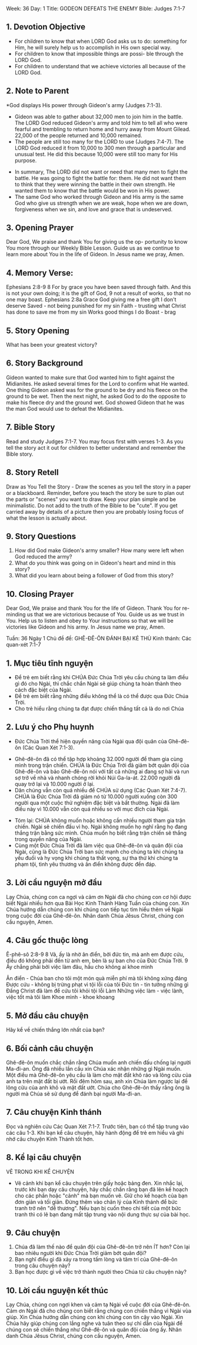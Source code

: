 Week: 36
Day: 1
Title:  GODEON DEFEATS THE ENEMY
Bible: Judges 7:1-7

## 1. Devotion Objective
- For children to know that when LORD God asks us to do: something for Him, he will surely help us to accomplish in His own special way.
- For children to know that impossible things are possi- ble through the LORD God.
- For children to understand that we achieve victories all because of the LORD God.

## 2. Note to Parent
*God displays His power through Gideon's army (Judges 7:1-3).
- Gideon was able to gather about 32,000 men to join him in the battle. The LORD God reduced Gideon's army and told him to tell all who were fearful and trembling to return home and hurry away from Mount Gilead. 22,000 of the people returned and 10,000 remained.
- The people are still too many for the LORD to use (Judges 7:4-7). The LORD God reduced it from 10,000 to 300 men through a particular and unusual test. He did this because 10,000 were still too many for His purpose.
* In summary, The LORD did not want or need that many men to fight the battle. He was going to fight the battle for: them. He did not want them to think that they were winning the battle in their own strength. He wanted them to know that the battle would be won in His power.
* The same God who worked through Gideon and His army is the same God who give us strength when we are weak, hope when we are down, forgiveness when we sin, and love and grace that is undeserved.

## 3. Opening Prayer
Dear God, We praise and thank You for giving us the op- portunity to know You more through our Weekly Bible Lesson. Guide us as we continue to learn more about You in the life of Gideon. In Jesus name we pray, Amen.

## 4. Memory Verse:
Ephesians 2:8-9 8 For by grace you have been saved through faith. And this is not your own doing; it is the gift of God, 9 not a result of works, so that no one may boast. Ephesians 2:8a
Grace God giving me a free gift I don't deserve
Saved - not being punished for my sin
Faith - trusting what Christ has done to save me from my sin Works good things I do
Boast - brag
## 5. Story Opening
What has been your greatest victory?

## 6. Story Background
Gideon wanted to make sure that God wanted him to fight against the Midianites. He asked several times for the Lord to confirm what He wanted. One thing Gideon asked was for the ground to be dry and his fleece on the ground to be wet. Then the next night, he asked God to do the opposite to make his fleece dry and the ground wet. God showed Gideon that he was the man God would use to defeat the Midianites.

## 7. Bible Story
Read and study Judges 7:1-7. You may focus first with verses 1-3. As you tell the story act it out for children to better understand and remember the Bible story.

## 8. Story Retell
Draw as You Tell the Story - Draw the scenes as you tell the story in a paper or a blackboard. Reminder, before you teach the story be sure to plan out the parts or "scenes" you want to draw. Keep your plan simple and be minimalistic. Do not add to the truth of the Bible to be "cute". If you get carried away by details of a picture then you are probably losing focus of what the lesson is actually about.

## 9. Story Questions
1. How did God make Gideon's army smaller? How many were left when God reduced the army?
2. What do you think was going on in Gideon's heart and mind in this story?
3. What did you learn about being a follower of God from this story?

## 10. Closing Prayer
Dear God, We praise and thank You for the life of Gideon. Thank You for re- minding us that we are victorious because of You. Guide us as we trust in You. Help us to listen and obey to Your instructions so that we will be victories like Gideon and his army. In Jesus name we pray, Amen.

Tuần: 36
Ngày 1
Chủ đề đề: GHÊ-ĐÊ-ÔN ĐÁNH BẠI KẺ THÙ
Kinh thánh: Các quan-xét 7:1-7

## 1. Mục tiêu tĩnh nguyện
- Để trẻ em biết rằng khi CHÚA Đức Chúa Trời yêu cầu chúng ta làm điều gì đó cho Ngài, thì chắc chắn Ngài sẽ giúp chúng ta hoàn thành theo cách đặc biệt của Ngài.
- Để trẻ em biết rằng những điều không thể là có thể được qua Đức Chúa Trời.
- Cho trẻ hiểu rằng chúng ta đạt được chiến thắng tất cả là do nơi Chúa

## 2. Lưu ý cho Phụ huynh
* Đức Chúa Trời thể hiện quyền năng của Ngài qua đội quân của Ghê-đê-ôn (Các Quan Xét 7:1-3).
- Ghê-đê-ôn đã có thể tập hợp khoảng 32.000 người để tham gia cùng mình trong trận chiến. CHÚA là Đức Chúa Trời đã giảm bớt quân đội của Ghê-đê-ôn và bảo Ghê-đê-ôn nói với tất cả những ai đang sợ hãi và run sợ trở về nhà và nhanh chóng rời khỏi Núi Ga-la-át. 22.000 người đã quay trở lại và 10.000 người ở lại.
- Dân chúng vẫn còn quá nhiều để CHÚA sử dụng (Các Quan Xét 7:4-7). CHÚA là Đức Chúa Trời đã giảm nó từ 10.000 người xuống còn 300 người qua một cuộc thử nghiệm đặc biệt và bất thường. Ngài đã làm điều này vì 10.000 vẫn còn quá nhiều so với mục đích của Ngài.
* Tóm lại: CHÚA không muốn hoặc không cần nhiều người tham gia trận chiến. Ngài sẽ chiến đấu vì họ. Ngài không muốn họ nghĩ rằng họ đang thắng trận bằng sức mình. Chúa muốn họ biết rằng trận chiến sẽ thắng trong quyền năng của Ngài.
* Cùng một Đức Chúa Trời đã làm việc qua Ghê-đê-ôn và quân đội của Ngài, cũng là Đức Chúa Trời ban sức mạnh cho chúng ta khi chúng ta yếu đuối và hy vọng khi chúng ta thất vọng, sự tha thứ khi chúng ta phạm tội, tình yêu thương và ân điển không được đền đáp.

## 3. Lời cầu nguyện mở đầu
Lạy Chúa, chúng con ca ngợi và cảm ơn Ngài đã cho chúng con cơ hội được biết Ngài nhiều hơn qua Bài Học Kinh Thánh Hàng Tuần của chúng con. Xin Chúa hướng dẫn chúng con khi chúng con tiếp tục tìm hiểu thêm về Ngài trong cuộc đời của Ghê-đê-ôn. Nhân danh Chúa Jêsus Christ, chúng con cầu nguyện, Amen.

## 4. Câu gốc thuộc lòng
Ê-phê-sô 2:8-9
 8 Vả, ấy là nhờ ân điển, bởi đức tin, mà anh em được cứu, điều đó không phải đến từ anh em, bèn là sự ban cho của Đức Chúa Trời. 9 Ấy chẳng phải bởi việc làm đâu, hầu cho không ai khoe mình

Ân điển - Chúa ban cho tôi một món quà miễn phí mà tôi không xứng đáng
Được cứu - không bị trừng phạt vì tội lỗi của tôi
Đức tin - tin tưởng những gì Đấng Christ đã làm để cứu tôi khỏi tội lỗi Làm Những việc làm - việc lành, việc tốt mà tôi làm
Khoe mình - khoe khoang

## 5. Mở đầu câu chuyện
Hãy kể về chiến thắng lớn nhất của bạn?

## 6. Bối cảnh câu chuyện
Ghê-đê-ôn muốn chắc chắn rằng Chúa muốn anh chiến đấu chống lại người Ma-đi-an. Ông đã nhiều lần cầu xin Chúa xác nhận những gì Ngài muốn. Một điều mà Ghê-đê-ôn yêu cầu là làm cho mặt đất khô ráo và lông cừu của anh ta trên mặt đất bị ướt. Rồi đêm hôm sau, anh xin Chúa làm ngược lại để lông cừu của anh khô và mặt đất ướt. Chúa cho Ghê-đê-ôn thấy rằng ông là người mà Chúa sẽ sử dụng để đánh bại người Ma-đi-an.

## 7. Câu chuyện Kinh thánh
Đọc và nghiên cứu Các Quan Xét 7:1-7.
Trước tiên, bạn có thể tập trung vào các câu 1-3. Khi bạn kể câu chuyện, hãy hành động để trẻ em hiểu và ghi nhớ câu chuyện Kinh Thánh tốt hơn.

## 8. Kể lại câu chuyện
VẼ TRONG KHI KỂ CHUYỆN
- Vẽ cảnh khi bạn kể câu chuyện trên giấy hoặc bảng đen. Xin nhắc lại, trước khi bạn dạy câu chuyện, hãy chắc chắn rằng bạn đã lên kế hoạch cho các phần hoặc "cảnh" mà bạn muốn vẽ. Giữ cho kế hoạch của bạn đơn giản và tối giản. Đừng thêm vào chân lý của Kinh thánh để  bức tranh trở nên "dễ thương". Nếu bạn bị cuốn theo chi tiết của một bức tranh thì có lẽ bạn đang mất tập trung vào nội dung thực sự của bài học.

## 9. Câu chuyện
1. Chúa đã làm thế nào để quân đội của Ghê-đê-ôn trở nên ÍT hơn? Còn lại bao nhiêu người khi Đức Chúa Trời giảm bớt quân đội?
2. Bạn nghĩ điều gì đã xảy ra trong tấm lòng và tâm trí của Ghê-đê-ôn trong câu chuyện này?
3. Bạn học được gì về việc trở thành người theo Chúa từ câu chuyện này?

## 10. Lời cầu nguyện kết thúc
Lạy Chúa, chúng con ngợi khen và cảm tạ Ngài về cuộc đời của Ghê-đê-ôn. Cảm ơn Ngài đã cho chúng con biết rằng chúng con chiến thắng vì Ngài vùa giúp. Xin Chúa hướng dẫn chúng con khi chúng con tin cậy vào Ngài. Xin Chúa hãy giúp chúng con lắng nghe và tuân theo sự chỉ dẫn của Ngài để chúng con sẽ chiến thắng như Ghê-đê-ôn và quân đội của ông ấy. Nhân danh Chúa Jêsus Christ, chúng con cầu nguyện, Amen.